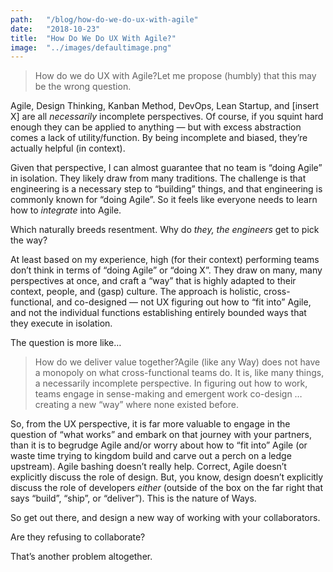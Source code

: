 ```yaml
---
path:	"/blog/how-do-we-do-ux-with-agile"
date:	"2018-10-23"
title:	"How Do We Do UX With Agile?"
image:	"../images/defaultimage.png"
---
```



> How do we do UX with Agile?Let me propose (humbly) that this may be the wrong question.

Agile, Design Thinking, Kanban Method, DevOps, Lean Startup, and [insert X] are all *necessarily* incomplete perspectives. Of course, if you squint hard enough they can be applied to anything — but with excess abstraction comes a lack of utility/function. By being incomplete and biased, they’re actually helpful (in context).

Given that perspective, I can almost guarantee that no team is “doing Agile” in isolation. They likely draw from many traditions. The challenge is that engineering is a necessary step to “building” things, and that engineering is commonly known for “doing Agile”. So it feels like everyone needs to learn how to *integrate* into Agile.

Which naturally breeds resentment. Why do *they, the engineers* get to pick the way?

At least based on my experience, high (for their context) performing teams don’t think in terms of “doing Agile” or “doing X”. They draw on many, many perspectives at once, and craft a “way” that is highly adapted to their context, people, and (gasp) culture. The approach is holistic, cross-functional, and co-designed — not UX figuring out how to “fit into” Agile, and not the individual functions establishing entirely bounded ways that they execute in isolation.

The question is more like…


> How do we deliver value together?Agile (like any Way) does not have a monopoly on what cross-functional teams do. It is, like many things, a necessarily incomplete perspective. In figuring out how to work, teams engage in sense-making and emergent work co-design … creating a new “way” where none existed before.

So, from the UX perspective, it is far more valuable to engage in the question of “what works” and embark on that journey with your partners, than it is to begrudge Agile and/or worry about how to “fit into” Agile (or waste time trying to kingdom build and carve out a perch on a ledge upstream). Agile bashing doesn’t really help. Correct, Agile doesn’t explicitly discuss the role of design. But, you know, design doesn’t explicitly discuss the role of developers *either* (outside of the box on the far right that says “build”, “ship”, or “deliver”). This is the nature of Ways.

So get out there, and design a new way of working with your collaborators.

Are they refusing to collaborate?

That’s another problem altogether.

